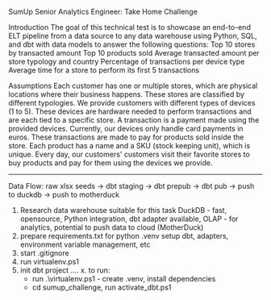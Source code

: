 SumUp Senior Analytics Engineer: Take Home Challenge

Introduction
The goal of this technical test is to showcase an end-to-end ELT pipeline from a
data source to any data warehouse using Python, SQL, and dbt with data models
to answer the following questions:
Top 10 stores by transacted amount
Top 10 products sold
Average transacted amount per store typology and country
Percentage of transactions per device type
Average time for a store to perform its first 5 transactions

Assumptions
Each customer has one or multiple stores, which are physical locations where
their business happens. These stores are classified by different typologies.
We provide customers with different types of devices (1 to 5). These devices
are hardware needed to perform transactions and are each tied to a specific
store.
A transaction is a payment made using the provided devices. Currently, our
devices only handle card payments in euros. These transactions are made to
pay for products sold inside the store. Each product has a name and a SKU
(stock keeping unit), which is unique.
Every day, our customers' customers visit their favorite stores to buy products
and pay for them using the devices we provide.

-----------------
Data Flow:
raw xlsx seeds -> dbt staging -> dbt prepub -> dbt pub -> push to duckdb -> push to motherduck

1. Research data warehouse suitable for this task
    DuckDB - fast, opensource, Python integration, dbt adapter available, OLAP - for analytics, potential to push data to cloud (MotherDuck)
2. prepare requirements.txt for python .venv setup
    dbt, adapters, environment variable management, etc
3. start .gitignore
4. run virtualenv.ps1
5. init dbt project
....
x. to run:
    * run .\virtualenv.ps1 - create .venv, install dependencies
    * cd sumup_challenge, run activate_dbt.ps1